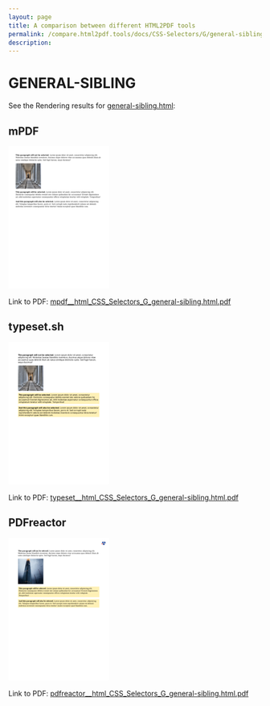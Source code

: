 ```yaml
---
layout: page
title: A comparison between different HTML2PDF tools
permalink: /compare.html2pdf.tools/docs/CSS-Selectors/G/general-sibling.md
description: 
---
```


# GENERAL-SIBLING

See the Rendering results for [general-sibling.html](/html/CSS%20Selectors/G/general-sibling.html):

## mPDF
![](mpdf__html_CSS_Selectors_G_general-sibling.html.png) 

Link to PDF: [mpdf__html_CSS_Selectors_G_general-sibling.html.pdf](mpdf__html_CSS_Selectors_G_general-sibling.html.pdf)

## typeset.sh
![](typeset__html_CSS_Selectors_G_general-sibling.html.png) 

Link to PDF: [typeset__html_CSS_Selectors_G_general-sibling.html.pdf](typeset__html_CSS_Selectors_G_general-sibling.html.pdf)

## PDFreactor
![](pdfreactor__html_CSS_Selectors_G_general-sibling.html.png) 

Link to PDF: [pdfreactor__html_CSS_Selectors_G_general-sibling.html.pdf](pdfreactor__html_CSS_Selectors_G_general-sibling.html.pdf)
